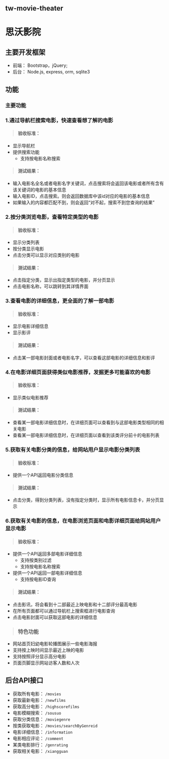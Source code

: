 ## tw-movie-theater

# 思沃影院

## 主要开发框架
- 前端： Bootstrap，jQuery;
- 后台： Node.js, express, orm, sqlite3

## 功能

### 主要功能

### 1.通过导航栏搜索电影，快速查看想了解的电影

> #### 验收标准：
- 显示导航栏
- 提供搜索功能
  - 支持按电影名称搜索

>#### 测试结果：
- 输入电影名全名或者电影名字关键词，点击搜索将会返回该电影或者所有含有该关键词的电影的基本信息
- 输入电影ID，点击搜索。则会返回数据库中该id对应的电影的基本信息
- 如果输入的内容都匹配不到，则会返回“对不起，搜索不到您查询的结果”

### 2.按分类浏览电影，查看特定类型的电影

> #### 验收标准：
- 显示分类列表
- 按分类显示电影
- 点击分类可以显示对应类别的电影

> #### 测试结果：
- 点击指定分类，显示出指定类型的电影，并分页显示
- 点击电影名称，可以跳转到其详情界面

### 3.查看电影的详细信息，更全面的了解一部电影

> #### 验收标准：
- 显示电影详细信息
- 显示影评

> #### 测试结果：
- 点击某一部电影封面或者电影名字，可以查看这部电影的详细信息和影评


### 4.在电影详细页面获得类似电影推荐，发掘更多可能喜欢的电影

> #### 验收标准：
- 显示类似电影推荐

> #### 测试结果：
- 查看某一部电影详细信息时，在详细页面可以查看到与这部电影类型相同的相关电影
- 查看某一部电影详细信息时，在详细页面以查看到该类评分前十的电影列表

### 5.获取有关电影分类的信息，给网站用户显示电影分类列表

> #### 验收标准：
- 提供一个API返回电影分类信息

> #### 测试结果：
- 点击分类，得到分类列表，没有指定分类时，显示所有电影信息卡，并分页显示

### 6.获取有关电影的信息，在电影浏览页面和电影详细页面给网站用户显示电影

> #### 验收标准：
- 提供一个API返回多部电影详细信息
  - 支持按类别过滤
  - 支持按电影名称搜索
- 提供一个API返回一部电影详细信息
  - 支持按电影ID查询

> #### 测试结果：
- 点击影讯，将会看到十二部最近上映电影和十二部评分最高电影
- 在所有页面都可以通过导航栏上搜索框进行电影查询
- 点击电影封面可以获取这部电影的详细信息

> ### 特色功能
- 网站首页妇幼电影轮播图展示一些电影海报
- 支持按上映时间显示最近上映的电影
- 支持按照评分显示高分电影
- 页面页脚显示网站访客人数和人次



## 后台API接口
- 获取所有电影： `/movies`
- 获取最新电影： `/newfilms`
- 获取高分电影： `/highscorefilms`
- 电影模糊搜索： `/sousuo`
- 获取分类信息： `/moviegenre`
- 按类获取电影： `/movies/searchByGenreid`
- 电影详细信息： `/information`
- 电影相应评论： `/comment`
- 某类电影排行： `/genrating`
- 获取相关电影： `/xiangguan`
